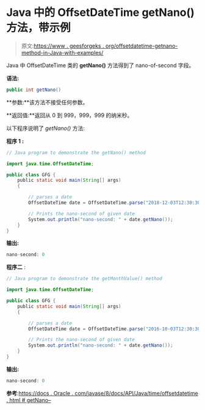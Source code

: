 # Java 中的 OffsetDateTime getNano()方法，带示例

> 原文:[https://www . geesforgeks . org/offsetdatetime-getnano-method-in-Java-with-examples/](https://www.geeksforgeeks.org/offsetdatetime-getnano-method-in-java-with-examples/)

Java 中 OffsetDateTime 类的 **getNano()** 方法得到了 nano-of-second 字段。

**语法:**

```java
public int getNano()

```

**参数:**该方法不接受任何参数。

**返回值:**返回从 0 到 999，999，999 的纳米秒。

以下程序说明了 *getNano()* 方法:

**程序 1 :**

```java
// Java program to demonstrate the getNano() method

import java.time.OffsetDateTime;

public class GFG {
    public static void main(String[] args)
    {

        // parses a date
        OffsetDateTime date = OffsetDateTime.parse("2018-12-03T12:30:30+01:00");

        // Prints the nano-second of given date
        System.out.println("nano-second: " + date.getNano());
    }
}
```

**输出:**

```java
nano-second: 0

```

**程序二** :

```java
// Java program to demonstrate the getMonthValue() method

import java.time.OffsetDateTime;

public class GFG {
    public static void main(String[] args)
    {

        // parses a date
        OffsetDateTime date = OffsetDateTime.parse("2016-10-03T12:30:30+01:20");

        // Prints the nano-second of given date
        System.out.println("nano-second: " + date.getNano());
    }
}
```

**输出:**

```java
nano-second: 0

```

**参考**:[https://docs . Oracle . com/javase/8/docs/API/Java/time/offsetdatetime . html # getNano–](https://docs.oracle.com/javase/8/docs/api/java/time/OffsetDateTime.html#getNano--)